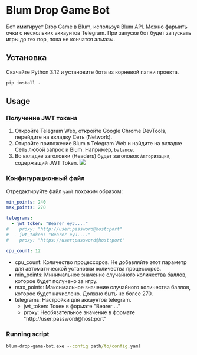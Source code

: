 # Blum Drop Game Bot
Бот имитирует Drop Game в Blum, используя Blum API.
Можно фармить очки с нескольких аккаунтов Telegram.
При запуске бот будет запускать игры до тех пор, пока не кончатся алмазы. 

## Установка
Скачайте Python 3.12 и установите бота из корневой папки проекта.

```python
pip install .
```

## Usage
### Получение JWT токена
1) Откройте Telegram Web, откройте Google Chrome DevTools, перейдите на вкладку Сеть (Network).
2) Откройте приложение Blum в Telegram Web и найдите на вкладке Сеть любой запрос к Blum. Например, `balance`.
3) Во вкладке заголовки (Headers) будет заголовок `Авторизация`, содержащий JWT Token. 
![](./docs/screen.png)

### Конфигурационный файл
Отредактируйте файл `yaml` похожим образом:

```yaml
min_points: 240
max_points: 270

telegrams:
  - jwt_token: "Bearer eyJ...."
#    proxy: "http://user:password@host:port"
#  - jwt_token: "Bearer eyJ...."
#    proxy: "https://user:password@host:port"

cpu_count: 12
```

- cpu_count: Количество процессоров. Не добавляйте этот параметр для автоматической установки количества процессоров.
- min_points: Минимальное значение случайного количества баллов, которое будет получено за игру.  
- max_points: Максимальное значение случайного количества баллов, которое будет начислено. Должно быть не более 270.
- telegrams: Настройки для аккаунтов telegram.
  - jwt_token: Токен в формате "Bearer ..."
  - proxy: Необязательное значение в формате "http://user:password@host:port" 


### Running script
```cmd
blum-drop-game-bot.exe --config path/to/config.yaml
```